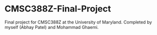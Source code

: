 # CMSC388Z-Final-Project
Final project for CMSC388Z at the University of Maryland. Completed by myself (Abhay Patel) and Mohammad Ghaemi.
